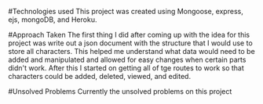 #Technologies used 
This project was created using Mongoose, express, ejs, mongoDB, and Heroku.

#Approach Taken
 The first thing I did after coming up with the idea for this project was write out a json document with the structure that I would use to store all characters. This helped me understand what data would need to be added and manipulated and allowed for easy changes when certain parts didn't work. After this I started on getting all of tge routes to work so that characters could be added, deleted, viewed, and edited.

#Unsolved Problems
Currently the unsolved problems on this project 